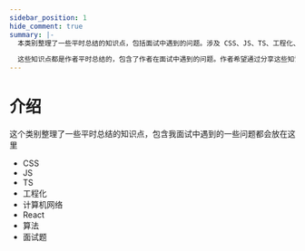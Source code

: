 ```yaml
---
sidebar_position: 1
hide_comment: true
summary: |-
  本类别整理了一些平时总结的知识点，包括面试中遇到的问题。涉及 CSS、JS、TS、工程化、计算机网络、React、算法和面试题等方面。

  这些知识点都是作者平时总结的，包含了作者在面试中遇到的问题。作者希望通过分享这些知识点，帮助其他人在面试中取得好成绩。
---
```


# 介绍

这个类别整理了一些平时总结的知识点，包含我面试中遇到的一些问题都会放在这里

- CSS
- JS
- TS
- 工程化
- 计算机网络
- React
- 算法
- 面试题
